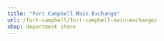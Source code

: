 ```yaml
---
title: "Fort Campbell Main Exchange"
url: /fort-campbell/fort-campbell-main-exchange/
shop: department store
---
```

